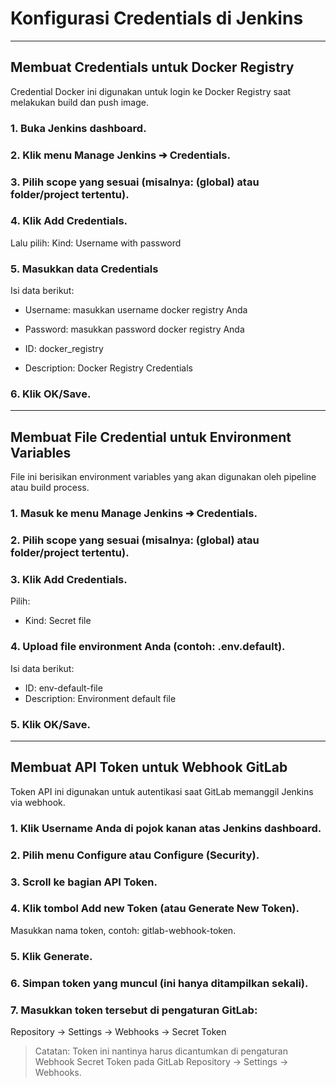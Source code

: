 # Konfigurasi Credentials di Jenkins

---

## Membuat Credentials untuk Docker Registry
Credential Docker ini digunakan untuk login ke Docker Registry saat melakukan build dan push image.
### 1. Buka Jenkins dashboard.

### 2. Klik menu Manage Jenkins ➔ Credentials.

### 3. Pilih scope yang sesuai (misalnya: (global) atau folder/project tertentu).

### 4. Klik Add Credentials.

Lalu pilih:
  Kind: Username with password

### 5. Masukkan data Credentials
Isi data berikut:

  - Username: masukkan username docker registry Anda

  - Password: masukkan password docker registry Anda

  - ID: docker_registry

  - Description: Docker Registry Credentials

### 6. Klik OK/Save.

---

## Membuat File Credential untuk Environment Variables
File ini berisikan environment variables yang akan digunakan oleh pipeline atau build process.

### 1. Masuk ke menu Manage Jenkins ➔ Credentials.

### 2. Pilih scope yang sesuai (misalnya: (global) atau folder/project tertentu).

### 3. Klik Add Credentials.
Pilih:
  - Kind: Secret file

### 4. Upload file environment Anda (contoh: .env.default).
Isi data berikut:

  - ID: env-default-file
  - Description: Environment default file

### 5. Klik OK/Save.

---

## Membuat API Token untuk Webhook GitLab
Token API ini digunakan untuk autentikasi saat GitLab memanggil Jenkins via webhook.

### 1. Klik Username Anda di pojok kanan atas Jenkins dashboard.

### 2. Pilih menu Configure atau Configure (Security).

### 3. Scroll ke bagian API Token.

### 4. Klik tombol Add new Token (atau Generate New Token).
Masukkan nama token, contoh: gitlab-webhook-token.

### 5. Klik Generate.

### 6. Simpan token yang muncul (ini hanya ditampilkan sekali).

### 7. Masukkan token tersebut di pengaturan GitLab:
  Repository -> Settings -> Webhooks -> Secret Token

> Catatan:
> Token ini nantinya harus dicantumkan di pengaturan Webhook Secret Token pada GitLab Repository -> Settings -> Webhooks.
